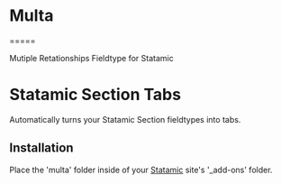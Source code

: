 # Multa
=====

Mutiple Retationships Fieldtype for Statamic


# Statamic Section Tabs

Automatically turns your Statamic Section fieldtypes into tabs.

## Installation

Place the 'multa' folder inside of your [Statamic](http://statamic.com) site's '_add-ons' folder.